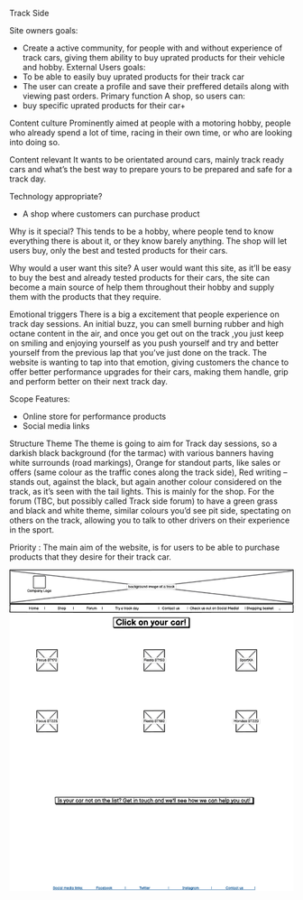 Track Side

Site owners goals:
-	Create a active community, for people with and without experience of track cars, giving them ability to buy uprated products for their vehicle and hobby.
External Users goals:
-	To be able to easily buy uprated products for their track car
-	The user can create a profile and save their preffered details along with viewing past orders.
Primary function
A shop, so users can:
-	buy specific uprated products for their car+

Content culture
Prominently aimed at people with a motoring hobby, people who already spend a lot of time, racing in their own time, or who are looking into doing so.

Content relevant
It wants to be orientated around cars, mainly track ready cars and what’s the best way to prepare yours to be prepared and safe for a track day.

Technology appropriate?
-	A shop where customers can purchase product

Why is it special?
This tends to be a hobby, where people tend to know everything there is about it, or they know barely anything. The shop will let users buy, only the best and tested products for their cars. 

Why would a user want this site?
A user would want this site, as it’ll be easy to buy the best and already tested products for their cars, the site can become a main source of help them throughout their hobby and supply them with the products that they require.

Emotional triggers
There is a big a excitement that people experience on track day sessions. An initial buzz, you can smell burning rubber and high octane content in the air, and once you get out on the track ,you just keep on smiling and enjoying yourself as you push yourself and try and better yourself from the previous lap that you’ve just done on the track. The website is wanting to tap into that emotion, giving customers the chance to offer better performance upgrades for their cars, making them handle, grip and perform better on their next track day. 

Scope
Features:
-	Online store for performance products
-	Social media links

Structure
Theme
The theme is going to aim for Track day sessions, so a darkish black background (for the tarmac) with various banners having white surrounds (road markings), Orange for standout parts, like sales or offers (same colour as the traffic cones along the track side), Red writing – stands out, against the black, but again another colour considered on the track, as it’s seen with the tail lights. This is mainly for the shop. For the forum (TBC, but possibly called Track side forum) to have a green grass and black and white theme, similar colours you’d see pit side, spectating on others on the track, allowing you to talk to other drivers on their experience in the sport.

Priority :
The main aim of the website, is for users to be able to purchase products that they desire for their track car.


<img src="/media/Shop_Front.png" alt="Base page" style="max-width:100%;">